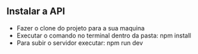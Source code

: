 ## Instalar a API

- Fazer o clone do projeto para a sua maquina
- Executar o comando no terminal dentro da pasta: npm install
- Para subir o servidor executar: npm run dev
